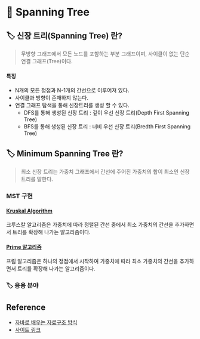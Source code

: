 # 📑 Spanning Tree

## 🏷️ 신장 트리(Spanning Tree) 란?
> 무방향 그래프에서 모든 노드를 포함하는 부분 그래프이며, 사이클이 없는 단순 연결 그래프(Tree)이다.

#### 특징
- N개의 모든 정점과 N-1개의 간선으로 이루어져 있다.
- 사이클과 방향이 존재하지 않는다.
- 연결 그래프 탐색을 통해 신장트리를 생성 할 수 있다.
    - DFS를 통해 생성된 신장 트리 : 깊이 우선 신장 트리(Depth First Spanning Tree)
    - BFS를 통해 생성된 신장 트리 : 너비 우선 신장 트리(Bredth First Spanning Tree)

## 🏷️ Minimum Spanning Tree 란?
> 최소 신장 트리는 가중치 그래프에서 간선에 주어진 가중치의 합이 최소인 신장트리를 말한다.

### MST 구현

#### [Kruskal Algorithm](/Algorithm/MST.md#🏷️-kruskal-algorithm)
크루스칼 알고리즘은 가중치에 따라 정렬된 간선 중에서 최소 가중치의 간선을 추가하면서 트리를 확장해 나가는 알고리즘이다.

#### [Prime 알고리즘](/Algorithm/MST.md#🏷️-prime-algorithm)
프림 알고리즘은 하나의 정점에서 시작하여 가중치에 따라 최소 가중치의 간선을 추가하면서 트리를 확장해 나가는 알고리즘이다.

### 🏷️ 응용 분야

## Reference

- [자바로 배우는 자료구조 방식](https://product.kyobobook.co.kr/detail/S000001636199)
- [사이트 링크](https://www.tutorialspoint.com/data_structures_algorithms/spanning_tree.htm)